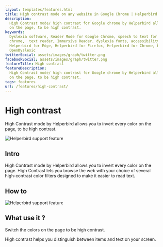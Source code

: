 ```yaml
---
layout: templates/features.html
title: High contrast mode on any website in Google Chrome | Helperbird
description:
  High Contrast mode/ high contrast for Google chrome by Helperbird allows you to invert every color
  on the page, to be high contrast.
keywords:
  Dyslexia software, Reader Mode for Google Chrome, speech to text for chrome, Text to speech for
  chrome,  text reader, Immersive Reader, dyslexia fonts, accessibility software, dyslexia software,
  Helperbird for Edge, Helperbird for Firefox, Helperbird for Chrome, Opendyslexic for Chrome,
  OpenDyslexic
twitterSocial: assets/images/graph/twitter.png
facebookSocial: assets/images/graph/twitter.png
featureTitle: High contrast
featureDescription:
  High Contrast mode/ high contrast for Google chrome by Helperbird allows you to invert every color
  on the page, to be high contrast.
tags: features
url: /features/high-contrast/
---
```


# High contrast

High Contrast mode by Helperbird allows you to invert every color on the page, to be high contrast.
<a 
  class="px-8 py-3 border  text-base font-medium rounded-md text-white bg-indigo-600 hover:bg-indigo-700 " style="color: white;" 
  href="/pricing"> Try Helperbird for Free </a>

![Helperbird support feature](https://www.helperbird.com/assets/images/new/invert/invert.png)

## Intro

High Contrast mode by Helperbird allows you to invert every color on the page. High Contrast lets
you browse the web with your choice of several high-contrast color filters designed to make it
easier to read text.

## How to

![Helperbird support feature](https://youtu.be/u67t7Ap61Nc)

## What use it ?

Switch the colors on the page to be high contrast.

High contrast helps you distinguish between items and text on your screen.

